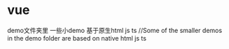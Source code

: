 # vue
demo文件夹里
一些小demo 基于原生html js ts //Some of the smaller demos in the demo folder are based on native html js ts
